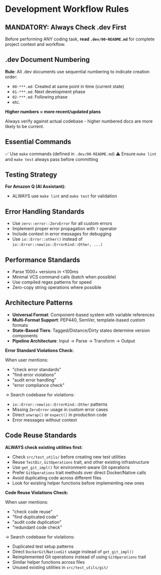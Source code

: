 # Development Workflow Rules

## MANDATORY: Always Check .dev First

Before performing ANY coding task, **read `.dev/00-README.md`** for complete project context and workflow.

## .dev Document Numbering

**Rule**: All .dev documents use sequential numbering to indicate creation order:

- `00-***.md`: Created at same point in time (current state)
- `01-***.md`: Next development phase
- `02-***.md`: Following phase
- etc.

**Higher numbers = more recent/updated plans**

Always verify against actual codebase - higher numbered docs are more likely to be current.

## Essential Commands

✅ Use `make` commands (defined in `.dev/00-README.md`)
⚠️ Ensure `make lint` and `make test` always pass before committing

## Testing Strategy

**For Amazon Q (AI Assistant):**

- ALWAYS use `make lint` and `make test` for validation

## Error Handling Standards

- Use `zerv::error::ZervError` for all custom errors
- Implement proper error propagation with `?` operator
- Include context in error messages for debugging
- Use `io::Error::other()` instead of `io::Error::new(io::ErrorKind::Other, ...)`

## Performance Standards

- Parse 1000+ versions in <100ms
- Minimal VCS command calls (batch when possible)
- Use compiled regex patterns for speed
- Zero-copy string operations where possible

## Architecture Patterns

- **Universal Format**: Component-based system with variable references
- **Multi-Format Support**: PEP440, SemVer, template-based custom formats
- **State-Based Tiers**: Tagged/Distance/Dirty states determine version components
- **Pipeline Architecture**: Input → Parse → Transform → Output

**Error Standard Violations Check:**

When user mentions:

- "check error standards"
- "find error violations"
- "audit error handling"
- "error compliance check"

→ Search codebase for violations:

- `io::Error::new(io::ErrorKind::Other` patterns
- Missing `ZervError` usage in custom error cases
- Direct `unwrap()` or `expect()` in production code
- Error messages without context

## Code Reuse Standards

**ALWAYS check existing utilities first:**

- Check `src/test_utils/` before creating new test utilities
- Reuse `TestDir`, `GitOperations` trait, and other existing infrastructure
- Use `get_git_impl()` for environment-aware Git operations
- Prefer `GitOperations` trait methods over direct Docker/Native calls
- Avoid duplicating code across different files
- Look for existing helper functions before implementing new ones

**Code Reuse Violations Check:**

When user mentions:

- "check code reuse"
- "find duplicated code"
- "audit code duplication"
- "redundant code check"

→ Search codebase for violations:

- Duplicated test setup patterns
- Direct `DockerGit`/`NativeGit` usage instead of `get_git_impl()`
- Reimplemented Git operations instead of using `GitOperations` trait
- Similar helper functions across files
- Unused existing utilities in `src/test_utils/git/`

